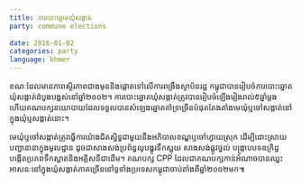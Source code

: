 ```yaml
---
title: ការបោះឆ្នោត​ឃុំ​សង្កាត់
party: commune elections
 
date: 2016-01-02
categories: party
language: khmer
---
```

 

ខណៈ​ដែល​​មាន​ភាព​ស្ថិរភាព​ជាង​មុន​និង​ផ្តោត​ទៅ​លើ​ការ​ពង្រឹង​ស្ថាប័ន​រដ្ឋ កម្ពុជា​បាន​រៀបចំ​ការ​បោះឆ្នោត​ឃុំសង្កាត់​ដំបូង​បង្អស់​នៅ​ឆ្នាំ​២០០២។
ការ​បោះឆ្នោត​ឃុំ​សង្កាត់​ត្រូវ​បាន​រៀបចំ​ឡើង​រៀងរាល់​៥​ឆ្នាំ​ម្តង ហើយ​គណបក្ស​នយោបាយ​ដែល​ទទួល​បាន​សំឡេង​ឆ្នោត​គាំទ្រ​ច្រើន​បំផុត​តែងតាំង​មេឃុំ​ឬ​ចៅ​សង្កាត់​នៅក្នុង​ឃុំ​ឬ​សង្កាត់​នោះ។  
 
មេឃុំឬ​ចៅ​សង្កាត់​ត្រូវ​ធ្វើ​ការ​យ៉ាង​ជិតស្និទ្ធ​ជាមួយ​នឹង​អភិបាល​ខណ្ឌ​ឬ​ចៅហ្វាយ​ស្រុក ដើម្បី​ដោះស្រាយ​បញ្ហា​នានា​ក្នុង​មូលដ្ឋាន​ ដូចជា​​សាងសង់​ប្រព័ន្ធលូ​បង្ហូរ​ទឹក​ស្អុយ សាងសង់​ផ្លូវថ្នល់ បង្ក្រាប​បទឧក្រិដ្ឋ បង្កើត​ប្រភព​ទឹក​ស្អាតនិង​អគ្គិសនី​ជាដើម។ គណបក្ស​ CPP ដែល​ជា​គណបក្ស​កាន់​អំណាច​បាន​ឈ្នះ​អាសនៈ​នៅ​ក្នុង​ឃុំសង្កាត់​ភាគច្រើន​នៅ​ទូទាំង​ប្រទេស​កម្ពុជា​ចាប់​តាំង​ពី​ឆ្នាំ​២០០២​មក៕

